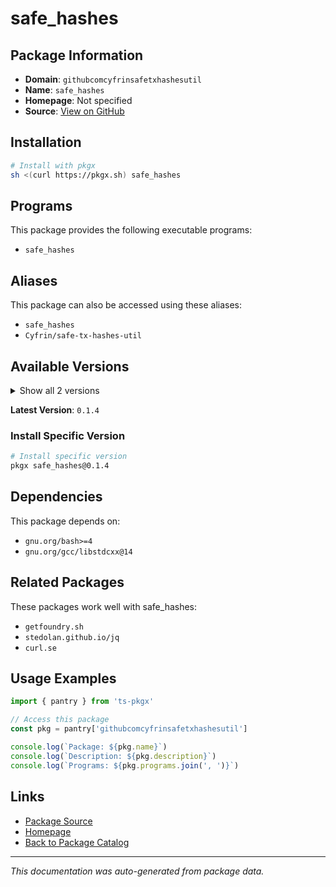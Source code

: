 # safe_hashes

> 

## Package Information

- **Domain**: `githubcomcyfrinsafetxhashesutil`
- **Name**: `safe_hashes`
- **Homepage**: Not specified
- **Source**: [View on GitHub](https://github.com/pkgxdev/pantry/tree/main/projects/github.com/Cyfrin/safe-tx-hashes-util/package.yml)

## Installation

```bash
# Install with pkgx
sh <(curl https://pkgx.sh) safe_hashes
```

## Programs

This package provides the following executable programs:

- `safe_hashes`

## Aliases

This package can also be accessed using these aliases:

- `safe_hashes`
- `Cyfrin/safe-tx-hashes-util`

## Available Versions

<details>
<summary>Show all 2 versions</summary>

- `0.1.4`, `0.1.3`

</details>

**Latest Version**: `0.1.4`

### Install Specific Version

```bash
# Install specific version
pkgx safe_hashes@0.1.4
```

## Dependencies

This package depends on:

- `gnu.org/bash>=4`
- `gnu.org/gcc/libstdcxx@14`

## Related Packages

These packages work well with safe_hashes:

- `getfoundry.sh`
- `stedolan.github.io/jq`
- `curl.se`

## Usage Examples

```typescript
import { pantry } from 'ts-pkgx'

// Access this package
const pkg = pantry['githubcomcyfrinsafetxhashesutil']

console.log(`Package: ${pkg.name}`)
console.log(`Description: ${pkg.description}`)
console.log(`Programs: ${pkg.programs.join(', ')}`)
```

## Links

- [Package Source](https://github.com/pkgxdev/pantry/tree/main/projects/github.com/Cyfrin/safe-tx-hashes-util/package.yml)
- [Homepage](#)
- [Back to Package Catalog](../package-catalog.md)

---

*This documentation was auto-generated from package data.*
